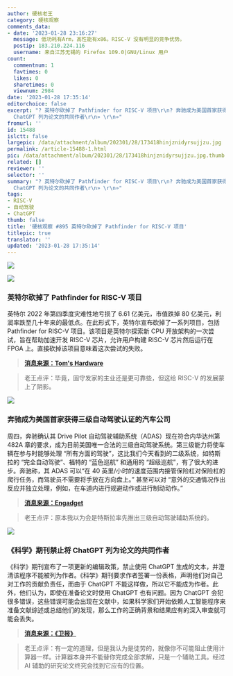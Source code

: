 ```yaml
---
author: 硬核老王
category: 硬核观察
comments_data:
- date: '2023-01-28 23:16:27'
  message: 低功耗有Arm，高性能有x86。RISC-V 没有明显的竞争优势。
  postip: 183.210.224.116
  username: 来自江苏无锡的 Firefox 109.0|GNU/Linux 用户
count:
  commentnum: 1
  favtimes: 0
  likes: 0
  sharetimes: 0
  viewnum: 2984
date: '2023-01-28 17:35:14'
editorchoice: false
excerpt: "? 英特尔砍掉了 Pathfinder for RISC-V 项目\r\n? 奔驰成为美国首家获得三级自动驾驶认证的汽车公司\r\n? 《科学》期刊禁止将
  ChatGPT 列为论文的共同作者\r\n» \r\n»"
fromurl: ''
id: 15488
islctt: false
largepic: /data/attachment/album/202301/28/173418hinjznidyrsujjzu.jpg
permalink: /article-15488-1.html
pic: /data/attachment/album/202301/28/173418hinjznidyrsujjzu.jpg.thumb.jpg
related: []
reviewer: ''
selector: ''
summary: "? 英特尔砍掉了 Pathfinder for RISC-V 项目\r\n? 奔驰成为美国首家获得三级自动驾驶认证的汽车公司\r\n? 《科学》期刊禁止将
  ChatGPT 列为论文的共同作者\r\n» \r\n»"
tags:
- RISC-V
- 自动驾驶
- ChatGPT
thumb: false
title: '硬核观察 #895 英特尔砍掉了 Pathfinder for RISC-V 项目'
titlepic: true
translator: ''
updated: '2023-01-28 17:35:14'
---
```


![](/data/attachment/album/202301/28/173418hinjznidyrsujjzu.jpg)


![](/data/attachment/album/202301/28/173407fzva0yfjmoir0wui.jpg)


### 英特尔砍掉了 Pathfinder for RISC-V 项目


英特尔 2022 年第四季度灾难性地亏损了 6.61 亿美元，市值跌掉 80 亿美元，利润率跌至几十年来的最低点。在此形式下，英特尔宣布砍掉了一系列项目，包括 Pathfinder for RISC-V 项目。该项目是英特尔探索新 CPU 开放架构的一次尝试，旨在帮助加速开发 RISC-V 芯片，允许用户构建 RISC-V 芯片然后运行在 FPGA 上。直接砍掉该项目意味着这次尝试的失败。



> 
> **[消息来源：Tom's Hardware](https://www.tomshardware.com/news/intel-sunsets-network-switch-biz-kills-risc-v-pathfinder-program)**
> 
> 
> 



> 
> 老王点评：毕竟，固守发家的主业还是更可靠些，但这给 RISC-V 的发展蒙上了阴影。
> 
> 
> 


![](/data/attachment/album/202301/28/173433nos7llzh3mk77ygy.jpg)


### 奔驰成为美国首家获得三级自动驾驶认证的汽车公司


周四，奔驰确认其 Drive Pilot 自动驾驶辅助系统（ADAS）现在符合内华达州第 482A 章的要求，成为目前美国唯一合法的三级自动驾驶系统。第三级能力将使车辆在参与时能够处理 “所有方面的驾驶”，这比我们今天看到的二级系统，如特斯拉的 “完全自动驾驶”、福特的 “蓝色巡航” 和通用的 “超级巡航”，有了很大的进步。奔驰称，其 ADAS 可以“在 40 英里/小时的速度范围内接管保险杠对保险杠的爬行任务，而驾驶员不需要将手放在方向盘上。” 甚至可以对 “意外的交通情况作出反应并独立处理，例如，在车道内进行规避动作或进行制动动作。”



> 
> **[消息来源：Engadget](https://www.engadget.com/mercedes-first-certified-level-3-autonomy-car-company-us-201021118.html)**
> 
> 
> 



> 
> 老王点评：原本我以为会是特斯拉率先推出三级自动驾驶辅助系统的。
> 
> 
> 


![](/data/attachment/album/202301/28/173449o6nk34f4k1gvnbbh.jpg)


### 《科学》期刊禁止将 ChatGPT 列为论文的共同作者


《科学》期刊宣布了一项更新的编辑政策，禁止使用 ChatGPT 生成的文本，并澄清该程序不能被列为作者。《科学》期刊要求作者签署一份表格，声明他们对自己对工作的贡献负责任，而由于 ChatGPT 不能这样做，所以它不能成为作者。此外，他们认为，即使在准备论文时使用 ChatGPT 也有问题。因为 ChatGPT 会犯很多错误，这些错误可能会出现在文献中，如果科学家们开始依赖人工智能程序来准备文献综述或总结他们的发现，那么工作的正确背景和结果应有的深入审查就可能会丢失。



> 
> **[消息来源：《卫报》](https://www.theguardian.com/science/2023/jan/26/science-journals-ban-listing-of-chatgpt-as-co-author-on-papers)**
> 
> 
> 



> 
> 老王点评：有一定的道理，但是我认为是徒劳的，就像你不可能阻止使用计算器一样。计算器本身并不能替你完成全部求解，只是一个辅助工具。经过 AI 辅助的研究论文终究会找到它应有的位置。
> 
> 
>